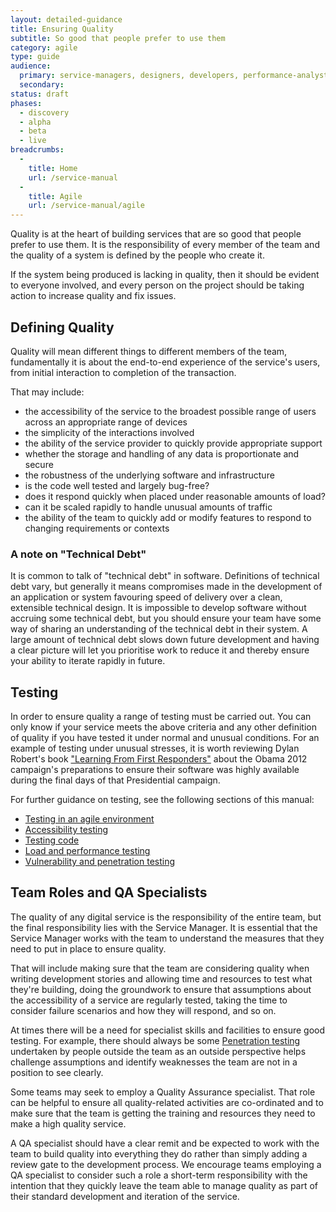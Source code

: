 ```yaml
---
layout: detailed-guidance
title: Ensuring Quality
subtitle: So good that people prefer to use them
category: agile
type: guide
audience:
  primary: service-managers, designers, developers, performance-analysts, user-researchers, content-designers
  secondary: 
status: draft
phases:
  - discovery
  - alpha
  - beta
  - live
breadcrumbs:
  -
    title: Home
    url: /service-manual
  -
    title: Agile
    url: /service-manual/agile
---
```


Quality is at the heart of building services that are so good that people prefer to use them. It is the responsibility of every member of the team and the quality of a system is defined by the people who create it.

If the system being produced is lacking in quality, then it should be evident to everyone involved, and every person on the project should be taking action to increase quality and fix issues.

## Defining Quality

Quality will mean different things to different members of the team, fundamentally it is about the end-to-end experience of the service's users, from initial interaction to completion of the transaction.

That may include:

* the accessibility of the service to the broadest possible range of users across an appropriate range of devices
* the simplicity of the interactions involved
* the ability of the service provider to quickly provide appropriate support
* whether the storage and handling of any data is proportionate and secure
* the robustness of the underlying software and infrastructure
 * is the code well tested and largely bug-free?
 * does it respond quickly when placed under reasonable amounts of load?
 * can it be scaled rapidly to handle unusual amounts of traffic
* the ability of the team to quickly add or modify features to respond to changing requirements or contexts


### A note on "Technical Debt"

It is common to talk of "technical debt" in software. Definitions of technical debt vary, but generally it means compromises made in the development of an application or system favouring speed of delivery over a clean, extensible technical design.
It is impossible to develop software without accruing some technical debt, but you should ensure your team have some way of sharing an understanding of the technical debt in their system. A large amount of technical debt slows down future development and having a clear picture will let you prioritise work to reduce it and thereby ensure your ability to iterate rapidly in future.

## Testing

In order to ensure quality a range of testing must be carried out. You can only know if your service meets the above criteria and any other definition of quality if you have tested it under normal and unusual conditions. For an example of testing under unusual stresses, it is worth reviewing Dylan Robert's book ["Learning From First Responders"](http://oreil.ly/163ybtz) about the Obama 2012 campaign's preparations to ensure their software was highly available during the final days of that Presidential campaign.

For further guidance on testing, see the following sections of this manual:
* [Testing in an agile environment](https://www.gov.uk/service-manual/making-software/testing-in-agile.html)
* [Accessibility testing](https://www.gov.uk/service-manual/making-software/accessibility-testing.html)
* [Testing code](https://www.gov.uk/service-manual/making-software/code-testing.html)
* [Load and performance testing](https://www.gov.uk/service-manual/operations/load-and-performance-testing.html)
* [Vulnerability and penetration testing](https://www.gov.uk/service-manual/operations/penetration-testing.html)

## Team Roles and QA Specialists

The quality of any digital service is the responsibility of the entire team, but the final responsibility lies with the Service Manager. It is essential that the Service Manager works with the team to understand the measures that they need to put in place to ensure quality.

That will include making sure that the team are considering quality when writing development stories and allowing time and resources to test what they're building, doing the groundwork to ensure that assumptions about the accessibility of a service are regularly tested, taking the time to consider failure scenarios and how they will respond, and so on.

At times there will be a need for specialist skills and facilities to ensure good testing. For example, there should always be some [Penetration testing](https://www.gov.uk/service-manual/operations/penetration-testing.html) undertaken by people outside the team as an outside perspective helps challenge assumptions and identify weaknesses the team are not in a position to see clearly.

Some teams may seek to employ a Quality Assurance specialist. That role can be helpful to ensure all quality-related activities are co-ordinated and to make sure that the team is getting the training and resources they need to make a high quality service.

A QA specialist should have a clear remit and be expected to work with the team to build quality into everything they do rather than simply adding a review gate to the development process. We encourage teams employing a QA specialist to consider such a role a short-term responsibility with the intention that they quickly leave the team able to manage quality as part of their standard development and iteration of the service.